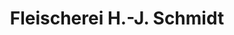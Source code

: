 ---
title: "Fleischerei H.-J. Schmidt"
url: /fuhlendorf/fleischerei-h-j-schmidt/
shop: Metzgerei
---